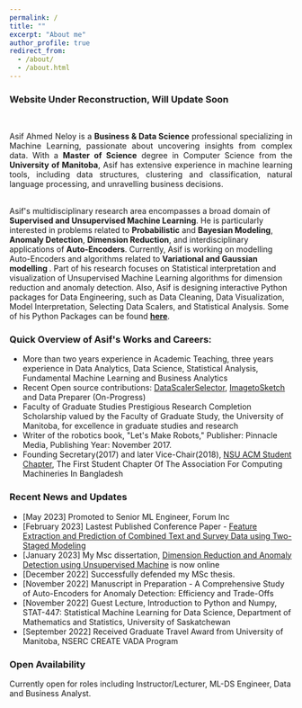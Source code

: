 ```yaml
---
permalink: /
title: ""
excerpt: "About me"
author_profile: true
redirect_from: 
  - /about/
  - /about.html
---
```


<h3>Website Under Reconstruction, Will Update Soon</h3>

<br/>
<p style="text-align:justify;"> Asif Ahmed Neloy is a <b>Business & Data Science</b> professional specializing in Machine Learning, passionate about uncovering insights from complex data. With a <b>Master of Science</b> degree in Computer Science from the <b>University of Manitoba</b>, Asif has extensive experience in machine learning tools, including data structures, clustering and classification, natural language processing, and unravelling business decisions. 

<br/>
<br/>

Asif's multidisciplinary research area encompasses a broad domain of <b>Supervised and Unsupervised Machine Learning</b>. He is particularly interested in problems related to <b>Probabilistic</b> and <b>Bayesian Modeling</b>, <b>Anomaly Detection</b>, <b>Dimension Reduction</b>, and interdisciplinary applications of <b>Auto-Encoders</b>. Currently, Asif is working on modelling Auto-Encoders and algorithms related to <b>Variational and Gaussian modelling </b>. Part of his research focuses on Statistical interpretation and visualization of Unsupervised Machine Learning algorithms for dimension reduction and anomaly detection. Also, Asif is designing interactive Python packages for Data Engineering, such as Data Cleaning, Data Visualization, Model Interpretation, Selecting Data Scalers, and Statistical Analysis. Some of his Python Packages can be found <b><a href="https://pypi.org/user/aaneloy/" target="_blank">here</a></b>.
</p>


<p style="text-align:justify;">
<h3>Quick Overview of Asif's Works and Careers:</h3>

<ul>
          <li> More than two years experience in Academic Teaching, three years experience in Data Analytics, Data Science, Statistical Analysis, Fundamental Machine Learning and Business Analytics</li>
          <li> Recent Open source contributions: <a href="https://pypi.org/project/DataScalerSelector/" target="_blank">DataScalerSelector</a>, <a href="https://pypi.org/project/ImagetoSketch/" target="_blank">ImagetoSketch</a> and Data Preparer (On-Progress)</li>
          <li> Faculty of Graduate Studies Prestigious Research Completion Scholarship valued by the Faculty of Graduate Study, the University of Manitoba, for excellence in graduate studies and research</li>
          <li> Writer of the robotics book, "Let's Make Robots," Publisher: Pinnacle Media, Publishing Year: November 2017.</li>
          <li> Founding Secretary(2017) and later Vice-Chair(2018), <a href="https://nsusc.acm.org/" target="_blank">NSU ACM Student Chapter</a>, The First Student Chapter Of The Association For Computing Machineries In Bangladesh</li>

</ul>
</p>

<p style="text-align:justify;">
<h3>Recent News and Updates</h3>

<ul>
          <li> [May 2023] Promoted to Senior ML Engineer, Forum Inc</li>
          <li> [February 2023] Lastest Published Conference Paper - <a href="https://doi.org/10.1109/ICDMW58026.2022.00064">Feature Extraction and Prediction of Combined Text and Survey Data using Two-Staged Modeling</a></li>
          <li> [January 2023] My Msc dissertation, <a href="https://doi.org/10.1109/ICDMW58026.2022.00064">Dimension Reduction and Anomaly Detection using Unsupervised Machine</a> is now online</li>
          <li> [December 2022] Successfully defended my MSc thesis.</li>
          <li> [November 2022] Manuscript in Preparation - A Comprehensive Study of Auto-Encoders for Anomaly Detection: Efficiency and Trade-Offs</li>
          <li> [November 2022] Guest Lecture, Introduction to Python and Numpy, STAT-447: Statistical Machine Learning for Data Science, Department of Mathematics and Statistics, University of Saskatchewan</li>
          <li> [September 2022] Received Graduate Travel Award from University of Manitoba, NSERC CREATE VADA Program</li>

</ul>
</p>

<p style="text-align:justify;">
<h3>Open Availability</h3>

Currently open for roles including Instructor/Lecturer, ML-DS Engineer, Data and Business Analyst.

</p>
